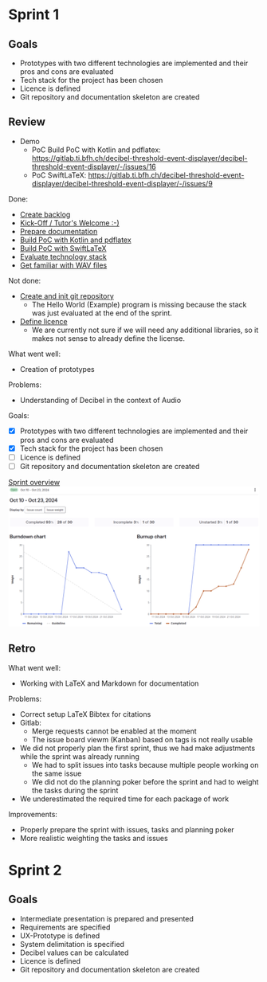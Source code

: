 # Sprint 1

## Goals

- Prototypes with two different technologies are implemented and their pros and cons are evaluated
- Tech stack for the project has been chosen
- Licence is defined
- Git repository and documentation skeleton are created

## Review
- Demo
  - PoC Build PoC with Kotlin and pdflatex: https://gitlab.ti.bfh.ch/decibel-threshold-event-displayer/decibel-threshold-event-displayer/-/issues/16
  - PoC SwiftLaTeX: https://gitlab.ti.bfh.ch/decibel-threshold-event-displayer/decibel-threshold-event-displayer/-/issues/9

Done:
- [Create backlog](https://gitlab.ti.bfh.ch/decibel-threshold-event-displayer/decibel-threshold-event-displayer/-/issues/5)
- [Kick-Off / Tutor's Welcome :-)](https://gitlab.ti.bfh.ch/decibel-threshold-event-displayer/decibel-threshold-event-displayer/-/issues/3)
- [Prepare documentation](https://gitlab.ti.bfh.ch/decibel-threshold-event-displayer/decibel-threshold-event-displayer/-/issues/7)
- [Build PoC with Kotlin and pdflatex](https://gitlab.ti.bfh.ch/decibel-threshold-event-displayer/decibel-threshold-event-displayer/-/issues/16)
- [Build PoC with SwiftLaTeX](https://gitlab.ti.bfh.ch/decibel-threshold-event-displayer/decibel-threshold-event-displayer/-/issues/9)
- [Evaluate technology stack](https://gitlab.ti.bfh.ch/decibel-threshold-event-displayer/decibel-threshold-event-displayer/-/issues/8)
- [Get familiar with WAV files](https://gitlab.ti.bfh.ch/decibel-threshold-event-displayer/decibel-threshold-event-displayer/-/issues/27)

Not done:
- [Create and init git repository](https://gitlab.ti.bfh.ch/decibel-threshold-event-displayer/decibel-threshold-event-displayer/-/issues/6)
  - The Hello World (Example) program is missing because the stack was just evaluated at the end of the sprint.
- [Define licence](https://gitlab.ti.bfh.ch/decibel-threshold-event-displayer/decibel-threshold-event-displayer/-/issues/19)
  - We are currently not sure if we will need any additional libraries, so it makes not sense to already define the license.

What went well:
- Creation of prototypes

Problems:
- Understanding of Decibel in the context of Audio

Goals:
- [x] Prototypes with two different technologies are implemented and their pros and cons are evaluated
- [x] Tech stack for the project has been chosen
- [ ] Licence is defined
- [ ] Git repository and documentation skeleton are created

[Sprint overview](https://gitlab.ti.bfh.ch/groups/decibel-threshold-event-displayer/-/cadences/56/iterations/715)
![Burndown sprint 1](../assets/burndown_sprint_001.png)

## Retro

What went well:
- Working with LaTeX and Markdown for documentation

Problems:
- Correct setup LaTeX Bibtex for citations
- Gitlab:
    - Merge requests cannot be enabled at the moment
    - The issue board viewm (Kanban) based on tags is not really usable
- We did not properly plan the first sprint, thus we had make adjustments while the sprint was already running
    - We had to split issues into tasks because multiple people working on the same issue
    - We did not do the planning poker before the sprint and had to weight the tasks during the sprint
- We underestimated the required time for each package of work

Improvements:
- Properly prepare the sprint with issues, tasks and planning poker
- More realistic weighting the tasks and issues

# Sprint 2

## Goals
- Intermediate presentation is prepared and presented
- Requirements are specified
- UX-Prototype is defined
- System delimitation is specified
- Decibel values can be calculated
- Licence is defined
- Git repository and documentation skeleton are created

